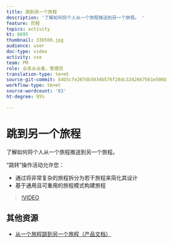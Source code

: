 ```yaml
---
title: 跳到另一个旅程
description: '了解如何将个人从一个旅程推送到另一个旅程。 '
feature: 历程
topics: activity
kt: 6695
thumbnail: 330560.jpg
audience: user
doc-type: video
activity: use
team: PM
role: 业务从业者，管理员
translation-type: tm+mt
source-git-commit: 54b5cfe207db5034b576f28dc3242667561e506b
workflow-type: tm+mt
source-wordcount: '83'
ht-degree: 95%

---
```



# 跳到另一个旅程

了解如何将个人从一个旅程推送到另一个旅程。

“跳转”操作活动允许您：

* 通过将非常复杂的旅程拆分为若干旅程来简化其设计
* 基于通用且可重用的旅程模式构建旅程

>[!VIDEO](https://video.tv.adobe.com/v/330560?quality=12)

## 其他资源

* [从一个旅程跳到另一个旅程（产品文档）](https://experienceleague.adobe.com/docs/journeys/using/building-journeys/about-journey-building/action-activities/jump.html?lang=en#building-journeys)

